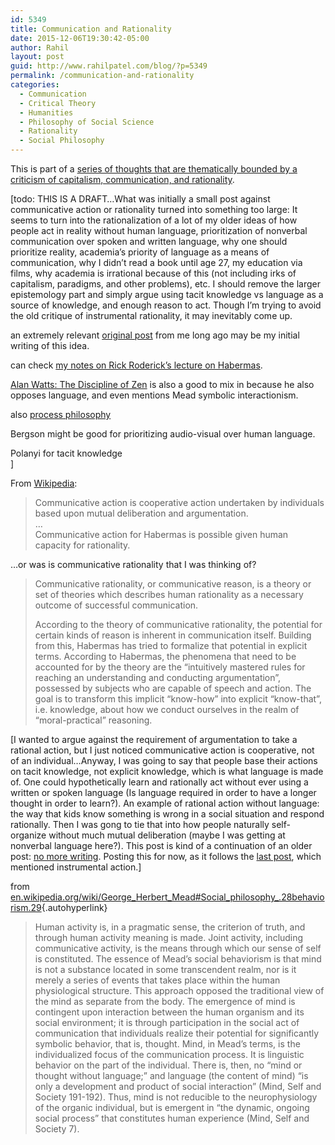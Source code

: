```yaml
---
id: 5349
title: Communication and Rationality
date: 2015-12-06T19:30:42-05:00
author: Rahil
layout: post
guid: http://www.rahilpatel.com/blog/?p=5349
permalink: /communication-and-rationality
categories:
  - Communication
  - Critical Theory
  - Humanities
  - Philosophy of Social Science
  - Rationality
  - Social Philosophy
---
```

This is part of a [series of thoughts that are thematically bounded by a criticism of capitalism, communication, and rationality](http://www.rahilpatel.com/blog/valuable-things-ive-written#criticism_capitalism_communication_rationality).

[todo: THIS IS A DRAFT&#8230;What was initially a small post against communicative action or rationality turned into something too large: It seems to turn into the rationalization of a lot of my older ideas of how people act in reality without human language, prioritization of nonverbal communication over spoken and written language, why one should prioritize reality, academia&#8217;s priority of language as a means of communication, why I didn&#8217;t read a book until age 27, my education via films, why academia is irrational because of this (not including irks of capitalism, paradigms, and other problems), etc. I should remove the larger epistemology part and simply argue using tacit knowledge vs language as a source of knowledge, and enough reason to act. Though I&#8217;m trying to avoid the old critique of instrumental rationality, it may inevitably come up.

an extremely relevant [original post](http://www.rahilpatel.com/blog/prose-is-superfluous-active-communication-through-play-and-art) from me long ago may be my initial writing of this idea.

can check [my notes on Rick Roderick&#8217;s lecture on Habermas](http://www.rahilpatel.com/blog/rick-rodericks-lecture-on-habermas).

[Alan Watts: The Discipline of Zen](https://www.youtube.com/watch?v=jN19k29e_Ys) is also a good to mix in because he also opposes language, and even mentions Mead symbolic interactionism.

also [process philosophy](https://en.wikipedia.org/wiki/Process_philosophy)

Bergson might be good for prioritizing audio-visual over human language.

Polanyi for tacit knowledge  
]

From [Wikipedia](https://en.wikipedia.org/wiki/Communicative_action):

> Communicative action is cooperative action undertaken by individuals based upon mutual deliberation and argumentation.  
> &#8230;  
> Communicative action for Habermas is possible given human capacity for rationality.

&#8230;or was is communicative rationality that I was thinking of?

> Communicative rationality, or communicative reason, is a theory or set of theories which describes human rationality as a necessary outcome of successful communication.
> 
> According to the theory of communicative rationality, the potential for certain kinds of reason is inherent in communication itself. Building from this, Habermas has tried to formalize that potential in explicit terms. According to Habermas, the phenomena that need to be accounted for by the theory are the &#8220;intuitively mastered rules for reaching an understanding and conducting argumentation&#8221;, possessed by subjects who are capable of speech and action. The goal is to transform this implicit &#8220;know-how&#8221; into explicit &#8220;know-that&#8221;, i.e. knowledge, about how we conduct ourselves in the realm of &#8220;moral-practical&#8221; reasoning.

[I wanted to argue against the requirement of argumentation to take a rational action, but I just noticed communicative action is cooperative, not of an individual&#8230;Anyway, I was going to say that people base their actions on tacit knowledge, not explicit knowledge, which is what language is made of. One could hypothetically learn and rationally act without ever using a written or spoken language (Is language required in order to have a longer thought in order to learn?). An example of rational action without language: the way that kids know something is wrong in a social situation and respond rationally. Then I was gong to tie that into how people naturally self-organize without much mutual deliberation (maybe I was getting at nonverbal language here?). This post is kind of a continuation of an older post: [no more writing](http://www.rahilpatel.com/blog/no-more-writing). Posting this for now, as it follows the [last post](http://www.rahilpatel.com/blog/criticism-of-innovative-urban-areas), which mentioned instrumental action.]

from [en.wikipedia.org/wiki/George\_Herbert\_Mead#Social\_philosophy\_.28behaviorism.29](https://en.wikipedia.org/wiki/George_Herbert_Mead#Social_philosophy_.28behaviorism.29){.autohyperlink}

> Human activity is, in a pragmatic sense, the criterion of truth, and through human activity meaning is made. Joint activity, including communicative activity, is the means through which our sense of self is constituted. The essence of Mead&#8217;s social behaviorism is that mind is not a substance located in some transcendent realm, nor is it merely a series of events that takes place within the human physiological structure. This approach opposed the traditional view of the mind as separate from the body. The emergence of mind is contingent upon interaction between the human organism and its social environment; it is through participation in the social act of communication that individuals realize their potential for significantly symbolic behavior, that is, thought. Mind, in Mead’s terms, is the individualized focus of the communication process. It is linguistic behavior on the part of the individual. There is, then, no “mind or thought without language;” and language (the content of mind) “is only a development and product of social interaction” (Mind, Self and Society 191-192). Thus, mind is not reducible to the neurophysiology of the organic individual, but is emergent in “the dynamic, ongoing social process” that constitutes human experience (Mind, Self and Society 7).